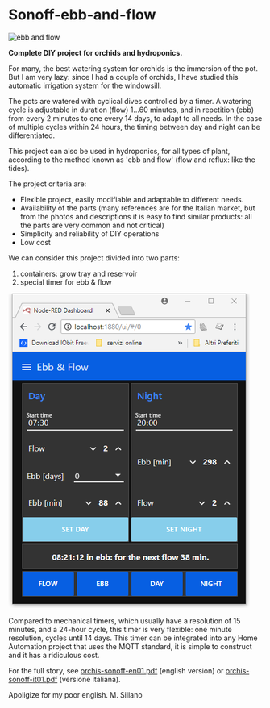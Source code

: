 # Sonoff-ebb-and-flow
![ebb and flow](/images/global.png)

**Complete DIY project for orchids and hydroponics.**

For many, the best watering system for orchids is the immersion of
the pot. But I am very lazy: since I had a couple of orchids, I have
studied this automatic irrigation system for the windowsill.

The pots are watered with cyclical dives controlled by a timer. A
watering cycle is adjustable in duration (flow) 1...60 minutes, and in
repetition (ebb) from every 2 minutes to one every 14 days, to
adapt to all needs. In the case of multiple cycles within 24 hours,
the timing between day and night can be differentiated.

This project can also be used in hydroponics, for all types of plant,
according to the method known as 'ebb and flow' (flow and reflux:
like the tides).


The project criteria are:
- Flexible project, easily modifiable and adaptable to different needs.
- Availability of the parts (many references are for the Italian market, but from the photos and descriptions it is easy to find similar products: all the parts are very common and not critical)
- Simplicity and reliability of DIY operations
- Low cost

We can consider this project divided into two parts:
1. containers: grow tray and reservoir
2. special timer for ebb & flow

![timer](/images/2018-08-21.082142.shot.png)

Compared to mechanical timers, which usually have a resolution of 15 minutes, and a 24-hour cycle, this timer is very flexible: one minute resolution, cycles until 14 days.
This timer can be integrated into any Home Automation project that uses the MQTT standard, it is simple to construct and it has a ridiculous cost.

For the full story, see [orchis-sonoff-en01.pdf](orchis-sonoff-en01.pdf) (english version) or [orchis-sonoff-it01.pdf](orchis-sonoff-it01.pdf) (versione italiana).

Apoligize for my poor english.  M. Sillano
